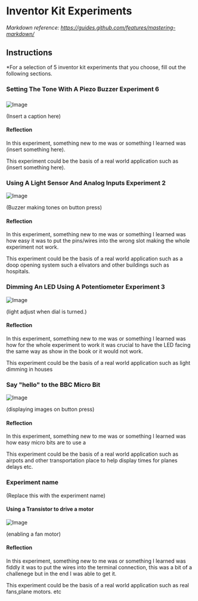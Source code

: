 # Inventor Kit Experiments

*Markdown reference: https://guides.github.com/features/mastering-markdown/*

## Instructions ##

*For a selection of 5 inventor kit experiments that you choose, fill out the following sections.

### Setting The Tone With A Piezo Buzzer Experiment 6
 ###


![Image](IMG_6847.jpg)

(Insert a caption here)

#### Reflection ####

In this experiment, something new to me was or something I learned was (insert something here).

This experiment could be the basis of a real world application such as (insert something here).

### Using A Light Sensor And Analog Inputs Experiment 2 ###

![Image](IMG_6850.jpg)


(Buzzer making tones on button press)

#### Reflection ####

In this experiment, something new to me was or something I learned was how easy it was to put the pins/wires into the wrong slot making the whole experiment not work.

This experiment could be the basis of a real world application such as a doop opening system such a elivators and other buildings such as hospitals.


### Dimming An LED Using A Potentiometer Experiment 3 ###

![Image](IMG_6848.jpg)

(light adjust when dial is turned.)

#### Reflection ####

In this experiment, something new to me was or something I learned was how for the whole experiment to work it was crucial to have the LED facing the same way as show in the book or it would not work.

This experiment could be the basis of a real world application such as light dimming in houses

### Say "hello" to the BBC Micro Bit ###

![Image](IMG_6849.jpg)

(displaying images on button press)

#### Reflection ####

In this experiment, something new to me was or something I learned was how easy micro bits are to use a

This experiment could be the basis of a real world application such as airpots and other transportation place to help display times for planes delays etc.

### Experiment name ###

(Replace this with the experiment name)

#### Using a Transistor to drive a motor ####

![Image](IMG_6846.jpg)

(enabling a fan motor)

#### Reflection ####

In this experiment, something new to me was or something I learned was fiddly it was to put the wires into the terminal connection, this was a bit of a challenege but in the end I was able to get it.

This experiment could be the basis of a real world application such as real fans,plane motors. etc


